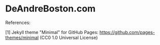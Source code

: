 # DeAndreBoston.com
References:

[1] Jekyll theme "Minimal" for GitHub Pages: https://github.com/pages-themes/minimal (CC0 1.0 Universal License)
